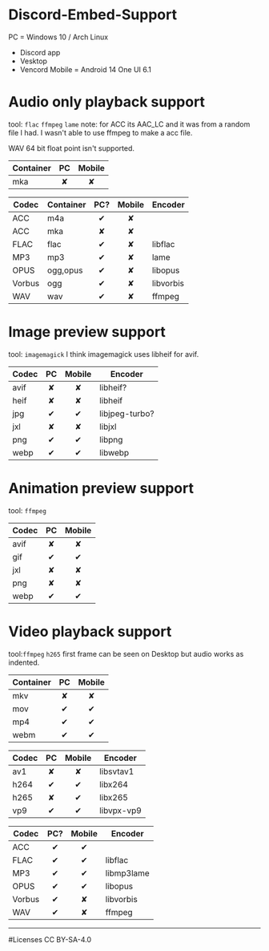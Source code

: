 # Discord-Embed-Support
PC = Windows 10 / Arch Linux
- Discord app
- Vesktop
- Vencord
Mobile = Android 14 One UI 6.1

# Audio only playback support
tool: `flac` `ffmpeg` `lame` 
note: for ACC its AAC_LC and it was from a random file I had. I wasn't able to use ffmpeg to make a acc file.

WAV 64 bit float point isn't supported.


| Container | PC  | Mobile |
| --------- | :-: | :----: |
| mka       |  ✘  |   ✘    |

| Codec  | Container | PC? | Mobile | Encoder   |
| ------ | --------- | :-: | :----: | --------- |
| ACC    | m4a       |  ✔  |   ✘    |           |
| ACC    | mka       |  ✘  |   ✘    |           |
| FLAC   | flac      |  ✔  |   ✘    | libflac   |
| MP3    | mp3       |  ✔  |   ✘    | lame      |
| OPUS   | ogg,opus  |  ✔  |   ✘    | libopus   |
| Vorbus | ogg       |  ✔  |   ✘    | libvorbis |
| WAV    | wav       |  ✔  |   ✘    | ffmpeg    |

# Image preview support 
tool: `imagemagick`
I think imagemagick uses libheif for avif.

| Codec | PC  | Mobile | Encoder        |
| ----- | :-: | :----: | -------------- |
| avif  |  ✘  |   ✘    | libheif?       |
| heif  |  ✘  |   ✘    | libheif        |
| jpg   |  ✔  |   ✔    | libjpeg-turbo? |
| jxl   |  ✘  |   ✘    | libjxl         |
| png   |  ✔  |   ✔    | libpng         |
| webp  |  ✔  |   ✔    | libwebp        |

# Animation preview support
tool: `ffmpeg`

| Codec | PC  | Mobile |
| ----- | :-: | :----: |
| avif  |  ✘  |   ✘    |
| gif   |  ✔  |   ✔    |
| jxl   |  ✘  |   ✘    |
| png   |  ✘  |   ✘    |
| webp  |  ✔  |   ✔    |

# Video playback support
tool:`ffmpeg`
`h265` first frame can be seen on Desktop but audio works as indented. 

| Container | PC  | Mobile |
| --------- | :-: | :----: |
| mkv       |  ✘  |   ✘    |
| mov       |  ✔  |   ✔    |
| mp4       |  ✔  |   ✔    |
| webm      |  ✔  |   ✔    |

| Codec | PC  | Mobile | Encoder    |
| ----- | :-: | :----: | ---------- |
| av1   |  ✘  |   ✘    | libsvtav1  |
| h264  |  ✔  |   ✔    | libx264    |
| h265  |  ✘  |   ✔    | libx265    |
| vp9   |  ✔  |   ✔    | libvpx-vp9 |

| Codec  | PC? | Mobile | Encoder    |
| ------ | :-: | :----: | ---------- |
| ACC    |  ✔  |   ✔    |            |
| FLAC   |  ✔  |   ✔    | libflac    |
| MP3    |  ✔  |   ✔    | libmp3lame |
| OPUS   |  ✔  |   ✔    | libopus    |
| Vorbus |  ✔  |   ✘    | libvorbis  |
| WAV    |  ✔  |   ✘    | ffmpeg     |

---
#Licenses
CC BY-SA-4.0
